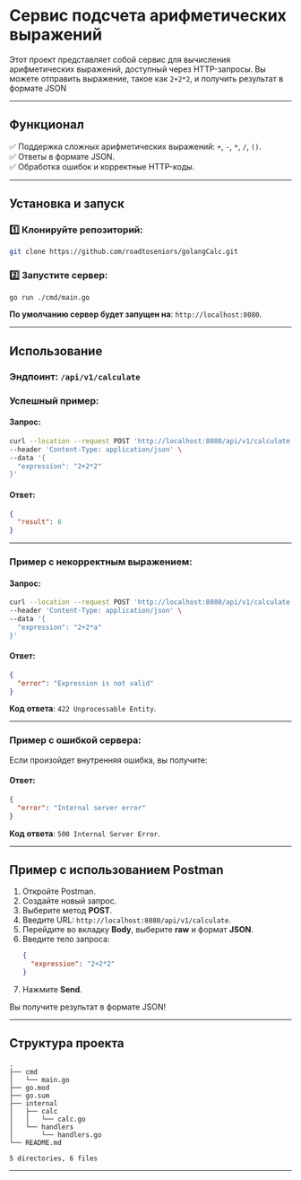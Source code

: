 
#  Cервис подсчета арифметических выражений

Этот проект представляет собой сервис для вычисления арифметических выражений, доступный через HTTP-запросы. Вы можете отправить выражение, такое как `2+2*2`, и получить результат в формате JSON

---

## Функционал

✅ Поддержка сложных арифметических выражений: `+`, `-`, `*`, `/`, `()`.  
✅ Ответы в формате JSON.  
✅ Обработка ошибок и корректные HTTP-коды.  
  
---

## Установка и запуск

### 1️⃣ Клонируйте репозиторий:

```bash
git clone https://github.com/roadtoseniors/golangCalc.git
```

### 2️⃣ Запустите сервер:

```bash
go run ./cmd/main.go
```

**По умолчанию сервер будет запущен на**: `http://localhost:8080`.

---

## Использование

### Эндпоинт: `/api/v1/calculate`

### Успешный пример:

#### Запрос:

```bash
curl --location --request POST 'http://localhost:8080/api/v1/calculate' \
--header 'Content-Type: application/json' \
--data '{
  "expression": "2+2*2"
}'
```

#### Ответ:

```json
{
  "result": 6
}
```

---

### Пример с некорректным выражением:

#### Запрос:

```bash
curl --location --request POST 'http://localhost:8080/api/v1/calculate' \
--header 'Content-Type: application/json' \
--data '{
  "expression": "2+2*a"
}'
```

#### Ответ:

```json
{
  "error": "Expression is not valid"
}
```

**Код ответа**: `422 Unprocessable Entity`.

---

### Пример с ошибкой сервера:

Если произойдет внутренняя ошибка, вы получите:

#### Ответ:

```json
{
  "error": "Internal server error"
}
```

**Код ответа**: `500 Internal Server Error`.

---

## Пример с использованием Postman

1. Откройте Postman.
2. Создайте новый запрос.
3. Выберите метод **POST**.
4. Введите URL: `http://localhost:8080/api/v1/calculate`.
5. Перейдите во вкладку **Body**, выберите **raw** и формат **JSON**.
6. Введите тело запроса:
   ```json
   {
     "expression": "2+2*2"
   }
   ```
7. Нажмите **Send**.

Вы получите результат в формате JSON!

---

## Структура проекта

```
.
├── cmd
│   └── main.go
├── go.mod
├── go.sum
├── internal
│   ├── calc
│   │   └── calc.go
│   └── handlers
│       └── handlers.go
└── README.md

5 directories, 6 files
```

---


